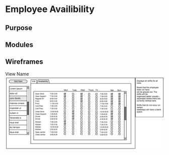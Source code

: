 
Employee Availibility
==

Purpose
--

Modules
--

Wireframes
--
View Name
![alt text](../views/employee-availibility.png)
